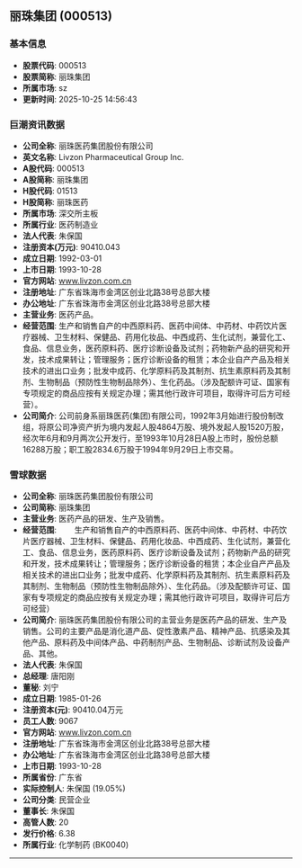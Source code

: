 ## 丽珠集团 (000513)

### 基本信息

- **股票代码**: 000513
- **股票简称**: 丽珠集团
- **所属市场**: sz
- **更新时间**: 2025-10-25 14:56:43

### 巨潮资讯数据

- **公司全称**: 丽珠医药集团股份有限公司
- **英文名称**: Livzon Pharmaceutical Group Inc.
- **A股代码**: 000513
- **A股简称**: 丽珠集团
- **H股代码**: 01513
- **H股简称**: 丽珠医药
- **所属市场**: 深交所主板
- **所属行业**: 医药制造业
- **法人代表**: 朱保国
- **注册资本(万元)**: 90410.043
- **成立日期**: 1992-03-01
- **上市日期**: 1993-10-28
- **官方网站**: www.livzon.com.cn
- **注册地址**: 广东省珠海市金湾区创业北路38号总部大楼
- **办公地址**: 广东省珠海市金湾区创业北路38号总部大楼
- **主营业务**: 医药产品。
- **经营范围**: 生产和销售自产的中西原料药、医药中间体、中药材、中药饮片医疗器械、卫生材料、保健品、药用化妆品、中西成药、生化试剂，兼营化工、食品、信息业务，医药原料药、医疗诊断设备及试剂；药物新产品的研究和开发，技术成果转让；管理服务；医疗诊断设备的租赁；本企业自产产品及相关技术的进出口业务；批发中成药、化学原料药及其制剂、抗生素原料药及其制剂、生物制品（预防性生物制品除外）、生化药品。（涉及配额许可证、国家有专项规定的商品应按有关规定办理；需其他行政许可项目，取得许可后方可经营）。
- **公司简介**: 公司前身系丽珠医药(集团)有限公司，1992年3月始进行股份制改组，将原公司净资产折为境内发起人股4864万股、境外发起人股1520万股，经次年6月和9月两次公开发行，至1993年10月28日A股上市时，股份总额16288万股；职工股2834.6万股于1994年9月29日上市交易。

### 雪球数据

- **公司全称**: 丽珠医药集团股份有限公司
- **公司简称**: 丽珠集团
- **主营业务**: 医药产品的研发、生产及销售。
- **经营范围**: 　　生产和销售自产的中西原料药、医药中间体、中药材、中药饮片医疗器械、卫生材料、保健品、药用化妆品、中西成药、生化试剂，兼营化工、食品、信息业务，医药原料药、医疗诊断设备及试剂；药物新产品的研究和开发，技术成果转让；管理服务；医疗诊断设备的租赁；本企业自产产品及相关技术的进出口业务；批发中成药、化学原料药及其制剂、抗生素原料药及其制剂、生物制品（预防性生物制品除外）、生化药品。（涉及配额许可证、国家有专项规定的商品应按有关规定办理；需其他行政许可项目，取得许可后方可经营）
- **公司简介**: 丽珠医药集团股份有限公司的主营业务是医药产品的研发、生产及销售。公司的主要产品是消化道产品、促性激素产品、精神产品、抗感染及其他产品、原料药及中间体产品、中药制剂产品、生物制品、诊断试剂及设备产品、其他。
- **法人代表**: 朱保国
- **总经理**: 唐阳刚
- **董秘**: 刘宁
- **成立日期**: 1985-01-26
- **注册资本(元)**: 90410.04万元
- **员工人数**: 9067
- **官方网站**: www.livzon.com.cn
- **注册地址**: 广东省珠海市金湾区创业北路38号总部大楼
- **办公地址**: 广东省珠海市金湾区创业北路38号总部大楼
- **上市日期**: 1993-10-28
- **所属省份**: 广东省
- **实际控制人**: 朱保国 (19.05%)
- **公司分类**: 民营企业
- **董事长**: 朱保国
- **高管人数**: 20
- **发行价格**: 6.38
- **所属行业**: 化学制药 (BK0040)

---